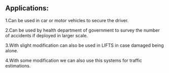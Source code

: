 ## Applications:

1.Can be used in car or motor vehicles to secure the driver.

2.Can be used by health department of government to survey the number of accidents if deployed in larger scale.

3.With slight modification can also be used in LIFTS in case damaged being alone.

4.With some modification we can also use this systems for traffic estimations.
